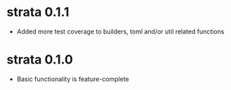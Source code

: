 # strata 0.1.1

* Added more test coverage to builders, toml and/or util related functions

# strata 0.1.0

* Basic functionality is feature-complete
